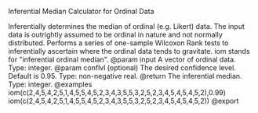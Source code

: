 Inferential Median Calculator for Ordinal Data

Inferentially determines the median of ordinal (e.g. Likert) data. The input data is outrightly assumed to be ordinal in nature and not normally distributed. Performs a series of one-sample Wilcoxon Rank tests to inferentially ascertain where the ordinal data tends to gravitate. iom stands for "inferential ordinal median".
@param input A vector of ordinal data. Type: integer.
@param conflvl (optional) The desired confidence level. Default is 0.95. Type: non-negative real.
@return The inferential median. Type: integer.
@examples
iom(c(2,4,5,4,2,5,1,4,5,5,4,5,2,3,4,3,5,5,3,2,5,2,3,4,5,4,5,4,5,2),0.99)
iom(c(2,4,5,4,2,5,1,4,5,5,4,5,2,3,4,3,5,5,3,2,5,2,3,4,5,4,5,4,5,2))
@export
